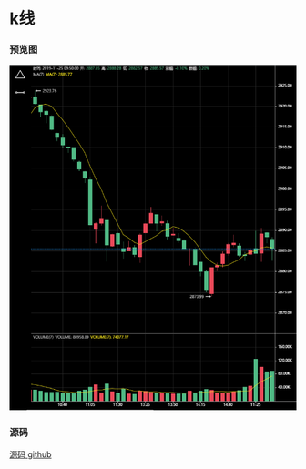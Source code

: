 # k线


### 预览图
![Image](	https://github.com/yjfhtop/simple-k-line/raw/master/img/main.png)


### 源码
[源码 github](https://github.com/yjfhtop/simple-k-line)